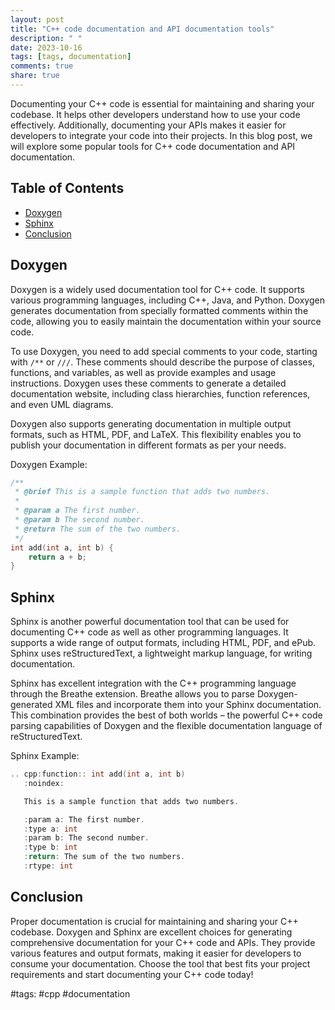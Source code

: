 ```yaml
---
layout: post
title: "C++ code documentation and API documentation tools"
description: " "
date: 2023-10-16
tags: [tags, documentation]
comments: true
share: true
---
```


Documenting your C++ code is essential for maintaining and sharing your codebase. It helps other developers understand how to use your code effectively. Additionally, documenting your APIs makes it easier for developers to integrate your code into their projects. In this blog post, we will explore some popular tools for C++ code documentation and API documentation.

## Table of Contents
- [Doxygen](#doxygen)
- [Sphinx](#sphinx)
- [Conclusion](#conclusion)

## Doxygen

Doxygen is a widely used documentation tool for C++ code. It supports various programming languages, including C++, Java, and Python. Doxygen generates documentation from specially formatted comments within the code, allowing you to easily maintain the documentation within your source code.

To use Doxygen, you need to add special comments to your code, starting with `/**` or `///`. These comments should describe the purpose of classes, functions, and variables, as well as provide examples and usage instructions. Doxygen uses these comments to generate a detailed documentation website, including class hierarchies, function references, and even UML diagrams.

Doxygen also supports generating documentation in multiple output formats, such as HTML, PDF, and LaTeX. This flexibility enables you to publish your documentation in different formats as per your needs.

Doxygen Example:

```cpp
/**
 * @brief This is a sample function that adds two numbers.
 *
 * @param a The first number.
 * @param b The second number.
 * @return The sum of the two numbers.
 */
int add(int a, int b) {
    return a + b;
}
```

## Sphinx

Sphinx is another powerful documentation tool that can be used for documenting C++ code as well as other programming languages. It supports a wide range of output formats, including HTML, PDF, and ePub. Sphinx uses reStructuredText, a lightweight markup language, for writing documentation.

Sphinx has excellent integration with the C++ programming language through the Breathe extension. Breathe allows you to parse Doxygen-generated XML files and incorporate them into your Sphinx documentation. This combination provides the best of both worlds – the powerful C++ code parsing capabilities of Doxygen and the flexible documentation language of reStructuredText.

Sphinx Example:

```cpp
.. cpp:function:: int add(int a, int b)
   :noindex:

   This is a sample function that adds two numbers.

   :param a: The first number.
   :type a: int
   :param b: The second number.
   :type b: int
   :return: The sum of the two numbers.
   :rtype: int
```

## Conclusion

Proper documentation is crucial for maintaining and sharing your C++ codebase. Doxygen and Sphinx are excellent choices for generating comprehensive documentation for your C++ code and APIs. They provide various features and output formats, making it easier for developers to consume your documentation. Choose the tool that best fits your project requirements and start documenting your C++ code today!

#tags: #cpp #documentation